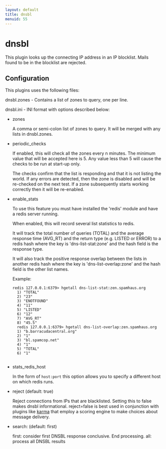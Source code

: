 ```yaml
---
layout: default
title: dnsbl
menuid: 55
---
```

dnsbl
=====

This plugin looks up the connecting IP address in an IP blocklist. Mails
found to be in the blocklist are rejected.

Configuration
-------------

This plugins uses the following files:

dnsbl.zones - Contains a list of zones to query, one per line.

dnsbl.ini - INI format with options described below:

* zones

    A comma or semi-colon list of zones to query.  It will be merged with
    any lists in dnsbl.zones.

* periodic\_checks

    If enabled, this will check all the zones every n minutes.
    The minimum value that will be accepted here is 5.  Any value less
    than 5 will cause the checks to be run at start-up only.

    The checks confirm that the list is responding and that it is not
    listing the world.  If any errors are detected, then the zone is
    disabled and will be re-checked on the next test.  If a zone
    subsequently starts working correctly then it will be re-enabled.

* enable\_stats

    To use this feature you must have installed the 'redis' module and
    have a redis server running.

    When enabled, this will record several list statistics to redis.

    It will track the total number of queries (TOTAL) and the average
    response time (AVG\_RT) and the return type (e.g. LISTED or ERROR)
    to a redis hash where the key is 'dns-list-stat:zone' and the hash
    field is the response type.

    It will also track the positive response overlap between the lists
    in another redis hash where the key is 'dns-list-overlap:zone' and
    the hash field is the other list names.

    Example:
    <pre><code>redis 127.0.0.1:6379> hgetall dns-list-stat:zen.spamhaus.org
    1) "TOTAL"
    2) "23"
    3) "ENOTFOUND"
    4) "11"
    5) "LISTED"
    6) "12"
    7) "AVG_RT"
    8) "45.5"
    redis 127.0.0.1:6379> hgetall dns-list-overlap:zen.spamhaus.org
    1) "b.barracudacentral.org"
    2) "1"
    3) "bl.spamcop.net"
    4) "1"
    5) "TOTAL"
    6) "1"
    </code></pre>

* stats\_redis\_host

    In the form of `host:port` this option allows you to specify a different
    host on which redis runs.

* reject (default: true)

    Reject connections from IPs that are blacklisted. Setting this to false
    makes dnsbl informational. reject=false is best used in conjunction with
    plugins like [karma](/manual/plugins/karma.html) that employ a scoring
    engine to make choices about message delivery.

* search: (default: first)

    first: consider first DNSBL response conclusive. End processing.
    all:   process all DNSBL results


